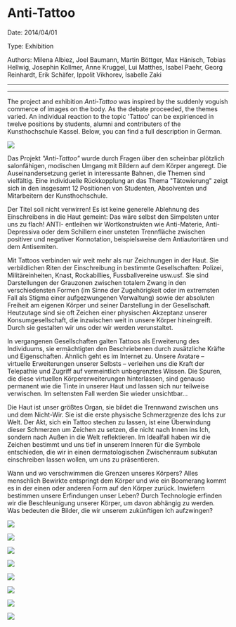 # Anti-Tattoo

Date: 2014/04/01

Type: Exhibition

Authors: Milena Albiez, Joel Baumann, Martin Böttger, Max Hänisch, Tobias Hellwig, Josephin Kollmer, Anne Kruggel, Lui Matthes, Isabel Paehr, Georg Reinhardt, Erik Schäfer, Ippolit Vikhorev, Isabelle Zaki

---
---

The project and exhibition _Anti-Tattoo_ was inspired by the suddenly voguish commerce of images on the body. As the debate proceeded, the themes varied. An individual reaction to the topic 'Tattoo' can be expirienced in twelve positions by students, alumni and contributers of the Kunsthochschule Kassel. 
Below, you can find a full description in German.

![](ANTITATTOO.jpg)

Das Projekt _"Anti-Tattoo"_ wurde durch Fragen über den scheinbar plötzlich salonfähigen, modischen Umgang mit Bildern auf dem Körper angeregt. Die Auseinandersetzung geriet in interessante Bahnen, die Themen sind vielfältig. Eine individuelle Rückkopplung an das Thema "Tätowierung" zeigt sich in den insgesamt 12 Positionen von Studenten, Absolventen und Mitarbeitern der Kunsthochschule.

Der Titel soll nicht verwirren! Es ist keine generelle Ablehnung des Einschreibens in die Haut gemeint: Das wäre selbst den Simpelsten unter uns zu flach! ANTI- entleihen wir Wortkonstrukten wie Anti-Materie, Anti-Depressiva oder dem Schillern einer unsteten Trennfläche zwischen positiver und negativer Konnotation, beispielsweise dem Antiautoritären und dem Antisemiten.

Mit Tattoos verbinden wir weit mehr als nur Zeichnungen in der Haut. Sie verbildlichen Riten der Einschreibung in bestimmte Gesellschaften: Polizei, Militäreinheiten, Knast, Rockabillies, Fussballvereine usw.usf. Sie sind Darstellungen der Grauzonen zwischen totalem Zwang in den verschiedensten Formen (im Sinne der Zugehörigkeit oder im extremsten Fall als Stigma einer aufgezwungenen Verwaltung) sowie der absoluten Freiheit am eigenen Körper und seiner Darstellung in der Gesellschaft. Heutzutage sind sie oft Zeichen einer physischen Akzeptanz unserer Konsumgesellschaft, die inzwischen weit in unsere Körper hineingreift. Durch sie gestalten wir uns oder wir werden verunstaltet.

In vergangenen Gesellschaften galten Tattoos als Erweiterung des Individuums, sie ermächtigten den Beschriebenen durch zusätzliche Kräfte und Eigenschaften. Ähnlich geht es im Internet zu. Unsere Avatare – virtuelle Erweiterungen unserer Selbsts – verleihen uns die Kraft der Telepathie und Zugriff auf vermeintlich unbegrenztes Wissen. Die Spuren, die diese virtuellen Körpererweiterungen hinterlassen, sind genauso permanent wie die Tinte in unserer Haut und lassen sich nur teilweise verwischen. Im seltensten Fall werden Sie wieder unsichtbar...

Die Haut ist unser größtes Organ, sie bildet die Trennwand zwischen uns und dem Nicht-Wir. Sie ist die erste physische Schmerzgrenze des Ichs zur Welt. Der Akt, sich ein Tattoo stechen zu lassen, ist eine Überwindung dieser Schmerzen um Zeichen zu setzen, die nicht nach Innen ins Ich, sondern nach Außen in die Welt reflektieren. Im Idealfall haben wir die Zeichen bestimmt und uns tief in unserem Inneren für die Symbole entschieden, die wir in einen dermatologischen Zwischenraum subkutan einschreiben lassen wollen, um uns zu präsentieren.

Wann und wo verschwimmen die Grenzen unseres Körpers? Alles menschlich Bewirkte entspringt dem Körper und wie ein Boomerang kommt es in der einen oder anderen Form auf den Körper zurück. Inwiefern bestimmen unsere Erfindungen unser Leben? Durch Technologie erfinden wir die Beschleunigung unserer Körper, um davon abhängig zu werden. Was bedeuten die Bilder, die wir unserem zukünftigen Ich aufzwingen?

![](ANTITATTOO-01.jpg)

![](ANTITATTOO-02.jpg)

![](ANTITATTOO-03.jpg)

![](ANTITATTOO-04.jpg)

![](ANTITATTOO-05.jpg)

![](ANTITATTOO-06.jpg)

![](ANTITATTOO-07.jpg)

![](ANTITATTOO-08.jpg)
